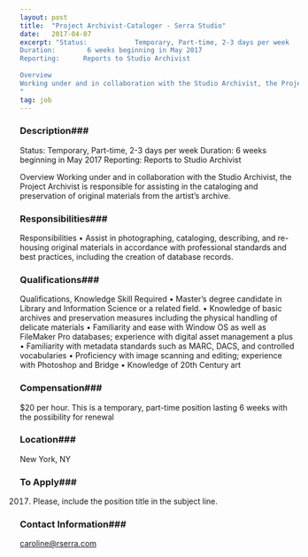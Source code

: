 ```yaml
---
layout: post
title:  "Project Archivist-Cataloger - Serra Studio"
date:   2017-04-07
excerpt: "Status:            Temporary, Part-time, 2-3 days per week
Duration:        6 weeks beginning in May 2017
Reporting:      Reports to Studio Archivist
 
Overview
Working under and in collaboration with the Studio Archivist, the Project Archivist is responsible for assisting in the cataloging and preservation of original materials from the artist’s archive. 
"
tag: job
---
```


### Description###

Status:            Temporary, Part-time, 2-3 days per week
Duration:        6 weeks beginning in May 2017
Reporting:      Reports to Studio Archivist
 
Overview
Working under and in collaboration with the Studio Archivist, the Project Archivist is responsible for assisting in the cataloging and preservation of original materials from the artist’s archive. 



### Responsibilities###

Responsibilities
•	Assist in photographing, cataloging, describing, and re-housing original materials in accordance with professional standards and best practices, including the creation of database records.



### Qualifications###

Qualifications, Knowledge Skill Required
•	Master’s degree candidate in Library and Information Science or a related field.
•	Knowledge of basic archives and preservation measures including the physical handling of delicate materials
•	Familiarity and ease with Window OS as well as FileMaker Pro databases; experience with digital asset management a plus
•	Familiarity with metadata standards such as MARC, DACS, and controlled vocabularies
•	Proficiency with image scanning and editing; experience with Photoshop and Bridge
•	Knowledge of 20th Century art



### Compensation###

$20 per hour. This is a temporary, part-time position lasting 6 weeks with the possibility for renewal


### Location###

New York, NY




### To Apply###

2017. Please, include the position title in the subject line. 




### Contact Information###

caroline@rserra.com

